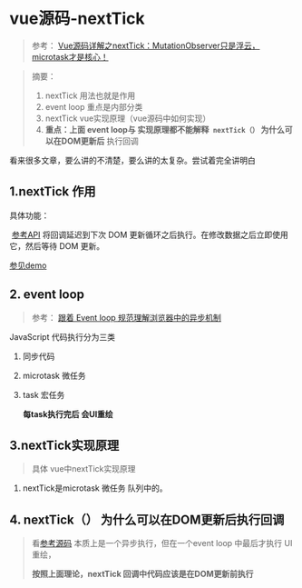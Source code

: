 # vue源码-nextTick

> 参考： [Vue源码详解之nextTick：MutationObserver只是浮云，microtask才是核心！](https://github.com/Ma63d/vue-analysis/issues/6)      

> 摘要：
>
>  	1. nextTick 用法也就是作用
>  	2. event loop 重点是内部分类
>  	3. nextTick vue实现原理（vue源码中如何实现）
>  	4. **重点：**上面 event loop与 实现原理都不能解释` nextTick（）` 为什么可以在DOM**更新后** 执行回调



看来很多文章，要么讲的不清楚，要么讲的太复杂。尝试着完全讲明白

##  1.nextTick 作用



具体功能：

​	[参考API](https://cn.vuejs.org/v2/api/#vm-nextTick)   将回调延迟到下次 DOM 更新循环之后执行。在修改数据之后立即使用它，然后等待 DOM 更新。 

[参见demo](https://codepen.io/youzaiyouzai666/pen/depYpN?editors=1011)  



## 2. event loop

> 参考：   [跟着 Event loop 规范理解浏览器中的异步机制](https://github.com/fi3ework/blog/issues/29)

JavaScript 代码执行分为三类

1. 同步代码

2. microtask 微任务

3. task 宏任务

   **每task执行完后 会UI重绘**

   



## 3.nextTick实现原理

> 具体 vue中nextTick实现原理

1.   nextTick是microtask 微任务 队列中的。



## 4. nextTick（） 为什么可以在DOM更新后执行回调

> 看[参考源码](https://github.com/vuejs/vue/blob/dev/src/core/util/next-tick.js#L90) 本质上是一个异步执行，但在一个event loop 中最后才执行 UI重绘，
>
> **按照上面理论，nextTick 回调中代码应该是在DOM更新前执行**